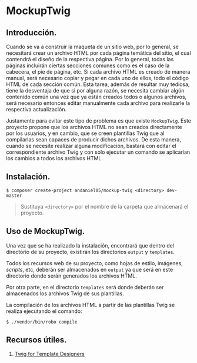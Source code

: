 
# MockupTwig

## Introducción.

Cuando se va a construir la maqueta de un sitio web, por lo general, se necesitará crear un archivo HTML por cada página temática del sitio, el cual contendrá el diseño de la respectiva página. Por lo general, todas las páginas incluirán ciertas secciones comunes como es el caso de la cabecera, el pie de página, etc. Si cada archivo HTML es creado de manera manual, será necesario copiar y pegar en cada uno de ellos, todo el código HTML de cada sección común. Esta tarea, además de resultar muy tediosa, tiene la desventaja de que si por alguna razón, se necesita cambiar algún contenido común una vez que ya están creados todos o algunos archivos, será necesario entonces editar manualmente cada archivo para realizarle la respectiva actualización.

Justamente para evitar este tipo de problema es que existe `MockupTwig`. Este proyecto propone que los archivos HTML no sean creados directamente por los usuarios, y en cambio, que se creen plantillas Twig que al compilarlas sean capaces de producir dichos archivos. De esta manera, cuando se necesite realizar alguna modificación, bastará con editar el correspondiente archivo Twig y con solo ejecutar un comando se aplicarían los cambios a todos los archivos HTML.

## Instalación.

    $ composer create-project andaniel05/mockup-twig <directory> dev-master

>Sustituya `<directory>` por el nombre de la carpeta que almacenará el proyecto.

## Uso de MockupTwig.

Una vez que se ha realizado la instalación, encontrará que dentro del directorio de su proyecto, existirán los directorios `output` y `templates`.

Todos los recursos web de su proyecto, como hojas de estilo, imágenes, *scripts*, etc, deberán ser almacenados en `output` ya que será en este directorio donde serán generados los archivos HTML.

Por otra parte, en el directorio `templates` será donde deberán ser almacenados los archivos Twig de sus plantillas.

La compilación de los archivos HTML a partir de las plantillas Twig se realiza ejecutando el comando:

    $ ./vendor/bin/robo compile

## Recursos útiles.

1. [Twig for Template Designers](https://twig.symfony.com/doc/3.x/templates.html)